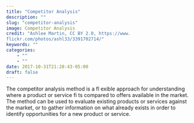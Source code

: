 ```yaml
---
title: "Competitor Analysis"
description: ""
slug: "competitor-analysis"
image: Competitor Analysis
credit: "Ashlee Martin, CC BY 2.0, https://www.flickr.com/photos/ashl33/3391702714/"
keywords: ""
categories:
    - ""
    - ""
date: 2017-10-31T21:28:43-05:00
draft: false
---
```


The competitor analysis method is a fl exible approach for understanding where a product or service fi ts compared to offers available in the market. The method can be used to evaluate existing products or services against the market, or to gather information on what already exists in order to identify opportunities for a new product or service.
